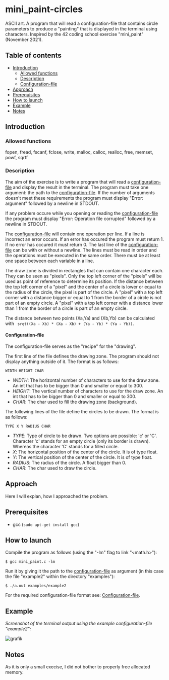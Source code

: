 # mini_paint-circles
ASCII art. A program that will read a configuration-file that contains circle parameters to produce a "painting" that is displayed in the terminal using characters. Inspired by the 42 coding school exercise "mini_paint" (November 2021).

## Table of contents
* [Introduction](#introduction)
  * [Allowed functions](#allowed-functions)
  * [Description](#description)
  * [Configuration-file](#configuration-file)
* [Approach](#approach)
* [Prerequisites](#prerequisites)
* [How to launch](#how-to-launch)
* [Example](#example)
* [Notes](#notes)


## Introduction
### Allowed functions
fopen, fread, fscanf, fclose, write, malloc, calloc, realloc, free, memset, powf, sqrtf


### Description
The aim of the exercise is to write a program that will read a [configuration-file](#configuration-file) and display the result in the terminal.
The program must take one argument: the path to the [configuration-file](#configuration-file).
If the number of arguments doesn't meet these requirements the program must display "Error: argument" followed by a newline in STDOUT.

If any problem occure while you opening or reading the [configuration-file](#configuration-file) the program must display "Error: Operation file corrupted" followed by a newline in STDOUT.

The [configuration-file](#configuration-file) will contain one operation per line.
If a line is incorrect an error occurs.
If an error has occured the program must return 1.
If no error has occured it must return 0.
The last line of the [configuration-file](#configuration-file) can be with or without a newline.
The lines must be read in order and the operations must be executed in the same order.
There must be at least one space between each variable in a line.

The draw zone is divided in rectangles that can contain one character each. They can be seen as "pixels".
Only the top left corner of the "pixels" will be used as point of reference to determine its position. If the distance between the top left corner of a "pixel" and the center of a circle is lower or equal to the radius of the circle, the pixel is part of the circle.
A "pixel" with a top left corner with a distance bigger or equal to 1 from the border of a circle is not part of an empty circle. A "pixel" with a top left corner with a distance lower than 1 from the border of a circle is part of an empty circle.

The distance between two points (Xa,Ya) and (Xb,Yb) can be calculated with ```
srqt((Xa - Xb) * (Xa - Xb) + (Ya - Yb) * (Ya - Yb))```.

#### Configuration-file
The configuration-file serves as the "recipe" for the "drawing".

The first line of the file defines the drawing zone. The program should not display anything outside of it. The format is as follows:
```
WIDTH HEIGHT CHAR
```
* _WIDTH_: The horizontal number of characters to use for the draw zone. An int that has to be bigger than 0 and smaller or equal to 300.
* _HEIGHT_: The vertical number of characters to use for the draw zone. An int that has to be bigger than 0 and smaller or equal to 300.
* _CHAR_: The char used to fill the drawing zone (background).

The following lines of the file define the circles to be drawn. The format is as follows:
```
TYPE X Y RADIUS CHAR
```
* _TYPE_: Type of circle to be drawn. Two options are possible: 'c' or 'C'. Character 'c' stands for an empty circle (only its border is drawn). Whereas the character 'C' stands for a filled circle.
* _X_: The horizontal position of the center of the circle. It is of type float.
* _Y_: The vertical position of the center of the circle. It is of type float.
* _RADIUS_: The radius of the circle. A float bigger than 0.
* _CHAR_: The char used to draw the circle.

## Approach
Here I will explan, how I approached the problem.

## Prerequisites
* gcc (```sudo apt-get install gcc```)

## How to launch
Compile the program as follows (using the "-lm" flag to link "<math.h>"):

```
$ gcc mini_paint.c -lm
```
Run it by giving it the path to the [configuration-file](#configuration-file) as argument (in this case the file "example2" within the directory "examples"):

```
$ ./a.out examples/example2
```
For the required configuration-file format see: [Configuration-file](#configuration-file).


## Example
_Screenshot of the terminal output using the example configuration-file "example2":_

![grafik](https://user-images.githubusercontent.com/80413516/154933714-7e821380-b55b-4b4d-ae9b-b2a1776e1e48.png)

## Notes
As it is only a small execise, I did not bother to properly free allocated memory.
